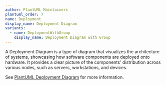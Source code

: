 ```yaml
---
author: PlantUML Maintainers
plantuml_order: 7
name: Deployment
display_name: Deployment Diagram
variants:
  - name: DeploymentWithGroup
    display_name: Deployment Diagram with Group
---
```


A Deployment Diagram is a type of diagram that visualizes the architecture of systems,
showcasing how software components are deployed onto hardware.
It provides a clear picture of the components' distribution across various nodes,
such as servers, workstations, and devices.

See [PlantUML Deployment Diagram](https://plantuml.com/deployment-diagram) for more information.
